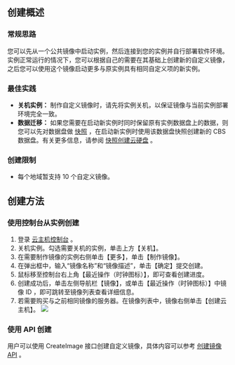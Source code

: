 ## 创建概述
### 常规思路
您可以先从一个公共镜像中启动实例，然后连接到您的实例并自行部署软件环境。实例正常运行的情况下，您可以根据自己的需要在其基础上创建新的自定义镜像，之后您可以使用这个镜像启动更多与原实例具有相同自定义项的新实例。

### 最佳实践
 - **关机实例：**
制作自定义镜像时，请先将实例关机，以保证镜像与当前实例部署环境完全一致。
 - **数据迁移：**
如果您需要在启动新实例时同时保留原有实例数据盘上的数据，则您可以先对数据盘做 [快照](/doc/product/362/2455) ，在启动新实例时使用该数据盘快照创建新的 CBS 数据盘。有关更多信息，请参阅 [快照创建云硬盘](/doc/product/362/2455#6.-.E4.BD.BF.E7.94.A8.E5.BF.AB.E7.85.A7.E5.88.9B.E5.BB.BA.E7.A3.81.E7.9B.98) 。

### 创建限制
 - 每个地域暂支持 10 个自定义镜像。
 
## 创建方法
### 使用控制台从实例创建

 1. 登录 [云主机控制台](https://console.tce.fsphere.cn/cvm/) 。
 2. 关机实例。勾选需要关机的实例，单击上方【关机】。
 3. 在需要制作镜像的实例右侧单击【更多】，单击【制作镜像】。
 4. 在弹出框中，输入“镜像名称”和“镜像描述”，单击【确定】提交创建。
 5. 鼠标移至控制台右上角【最近操作（时钟图标）】，即可查看创建进度。
 6. 创建成功后，单击左侧导航栏【镜像】，或单击【最近操作（时钟图标）】中镜像 ID ，即可跳转至镜像列表查看详细信息。
 7. 若需要购买与之前相同镜像的服务器。在镜像列表中，镜像右侧单击【创建云主机】。
![](http://imgcache.tce.fsphere.cn/image/mc.qcloudimg.com/static/img/b44502e4494247574d23da9e09a20a19/image.png)

### 使用 API 创建
用户可以使用 CreateImage 接口创建自定义镜像，具体内容可以参考 [创建镜像 API](/doc/api/229/1273) 。
